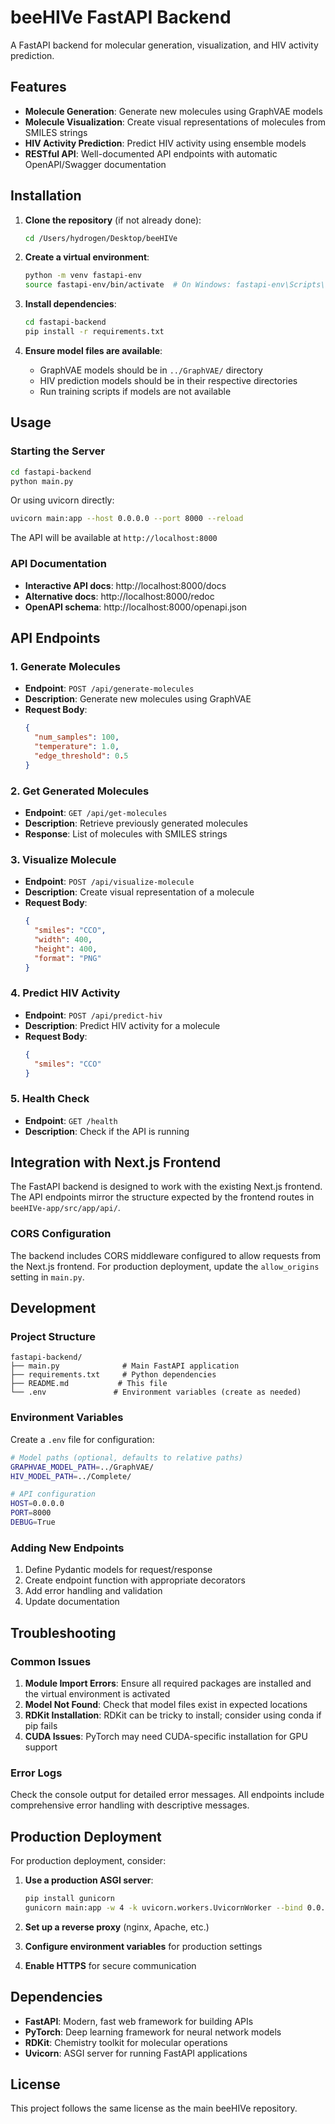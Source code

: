 # beeHIVe FastAPI Backend

A FastAPI backend for molecular generation, visualization, and HIV activity prediction.

## Features

- **Molecule Generation**: Generate new molecules using GraphVAE models
- **Molecule Visualization**: Create visual representations of molecules from SMILES strings
- **HIV Activity Prediction**: Predict HIV activity using ensemble models
- **RESTful API**: Well-documented API endpoints with automatic OpenAPI/Swagger documentation

## Installation

1. **Clone the repository** (if not already done):

   ```bash
   cd /Users/hydrogen/Desktop/beeHIVe
   ```

2. **Create a virtual environment**:

   ```bash
   python -m venv fastapi-env
   source fastapi-env/bin/activate  # On Windows: fastapi-env\Scripts\activate
   ```

3. **Install dependencies**:

   ```bash
   cd fastapi-backend
   pip install -r requirements.txt
   ```

4. **Ensure model files are available**:
   - GraphVAE models should be in `../GraphVAE/` directory
   - HIV prediction models should be in their respective directories
   - Run training scripts if models are not available

## Usage

### Starting the Server

```bash
cd fastapi-backend
python main.py
```

Or using uvicorn directly:

```bash
uvicorn main:app --host 0.0.0.0 --port 8000 --reload
```

The API will be available at `http://localhost:8000`

### API Documentation

- **Interactive API docs**: http://localhost:8000/docs
- **Alternative docs**: http://localhost:8000/redoc
- **OpenAPI schema**: http://localhost:8000/openapi.json

## API Endpoints

### 1. Generate Molecules

- **Endpoint**: `POST /api/generate-molecules`
- **Description**: Generate new molecules using GraphVAE
- **Request Body**:
  ```json
  {
    "num_samples": 100,
    "temperature": 1.0,
    "edge_threshold": 0.5
  }
  ```

### 2. Get Generated Molecules

- **Endpoint**: `GET /api/get-molecules`
- **Description**: Retrieve previously generated molecules
- **Response**: List of molecules with SMILES strings

### 3. Visualize Molecule

- **Endpoint**: `POST /api/visualize-molecule`
- **Description**: Create visual representation of a molecule
- **Request Body**:
  ```json
  {
    "smiles": "CCO",
    "width": 400,
    "height": 400,
    "format": "PNG"
  }
  ```

### 4. Predict HIV Activity

- **Endpoint**: `POST /api/predict-hiv`
- **Description**: Predict HIV activity for a molecule
- **Request Body**:
  ```json
  {
    "smiles": "CCO"
  }
  ```

### 5. Health Check

- **Endpoint**: `GET /health`
- **Description**: Check if the API is running

## Integration with Next.js Frontend

The FastAPI backend is designed to work with the existing Next.js frontend. The API endpoints mirror the structure expected by the frontend routes in `beeHIVe-app/src/app/api/`.

### CORS Configuration

The backend includes CORS middleware configured to allow requests from the Next.js frontend. For production deployment, update the `allow_origins` setting in `main.py`.

## Development

### Project Structure

```
fastapi-backend/
├── main.py              # Main FastAPI application
├── requirements.txt     # Python dependencies
├── README.md           # This file
└── .env               # Environment variables (create as needed)
```

### Environment Variables

Create a `.env` file for configuration:

```bash
# Model paths (optional, defaults to relative paths)
GRAPHVAE_MODEL_PATH=../GraphVAE/
HIV_MODEL_PATH=../Complete/

# API configuration
HOST=0.0.0.0
PORT=8000
DEBUG=True
```

### Adding New Endpoints

1. Define Pydantic models for request/response
2. Create endpoint function with appropriate decorators
3. Add error handling and validation
4. Update documentation

## Troubleshooting

### Common Issues

1. **Module Import Errors**: Ensure all required packages are installed and the virtual environment is activated
2. **Model Not Found**: Check that model files exist in expected locations
3. **RDKit Installation**: RDKit can be tricky to install; consider using conda if pip fails
4. **CUDA Issues**: PyTorch may need CUDA-specific installation for GPU support

### Error Logs

Check the console output for detailed error messages. All endpoints include comprehensive error handling with descriptive messages.

## Production Deployment

For production deployment, consider:

1. **Use a production ASGI server**:

   ```bash
   pip install gunicorn
   gunicorn main:app -w 4 -k uvicorn.workers.UvicornWorker --bind 0.0.0.0:8000
   ```

2. **Set up a reverse proxy** (nginx, Apache, etc.)

3. **Configure environment variables** for production settings

4. **Enable HTTPS** for secure communication

## Dependencies

- **FastAPI**: Modern, fast web framework for building APIs
- **PyTorch**: Deep learning framework for neural network models
- **RDKit**: Chemistry toolkit for molecular operations
- **Uvicorn**: ASGI server for running FastAPI applications

## License

This project follows the same license as the main beeHIVe repository.
